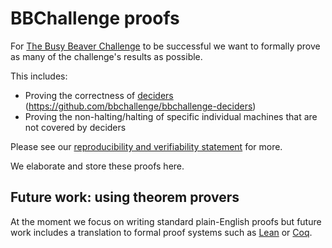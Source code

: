 # BBChallenge proofs

For [The Busy Beaver Challenge](https://bbchallenge.org) to be successful we want to formally prove as many of the challenge's results as possible.

This includes:
- Proving the correctness of [deciders](https://bbchallenge.org/method#deciders) (https://github.com/bbchallenge/bbchallenge-deciders)
- Proving the non-halting/halting of specific individual machines that are not covered by deciders

Please see our [reproducibility and verifiability statement](https://bbchallenge.org/method#reproducibility-and-verifiability-statement) for more.

We elaborate and store these proofs here.

## Future work: using theorem provers

At the moment we focus on writing standard plain-English proofs but future work includes a translation to formal proof systems such as [Lean](https://leanprover.github.io/) or [Coq](https://coq.inria.fr/).
